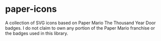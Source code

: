 # paper-icons
A collection of SVG icons based on Paper Mario The Thousand Year Door badges. I do not claim to own any portion of the Paper Mario franchise or the badges used in this library.
